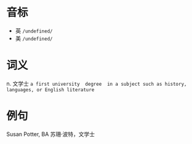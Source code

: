 # 音标

- 英 `/undefined/`
- 美 `/undefined/`

# 词义

n. 文学士
`a first university  degree  in a subject such as history, languages, or English literature`

# 例句

Susan Potter, BA
苏珊·波特，文学士


